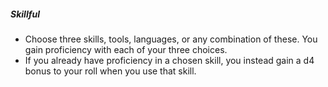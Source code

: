 ##### Skillful

- Choose three skills, tools, languages, or any combination of these.
  You gain proficiency with each of your three choices.
- If you already have proficiency in a chosen skill, you instead gain a d4 bonus to your roll when you use that skill.
